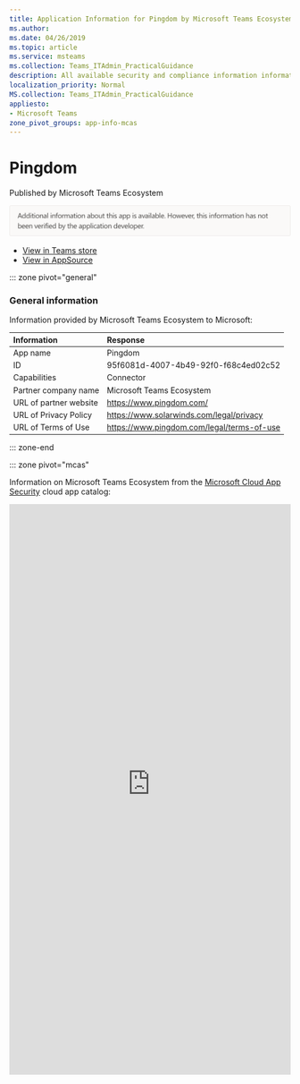 ```yaml
---
title: Application Information for Pingdom by Microsoft Teams Ecosystem
ms.author: 
ms.date: 04/26/2019
ms.topic: article
ms.service: msteams
ms.collection: Teams_ITAdmin_PracticalGuidance
description: All available security and compliance information information for Pingdom, its data handling policies, its Microsoft Cloud App Security app catalog information, and security/compliance information in the CSA STAR registry.
localization_priority: Normal
MS.collection: Teams_ITAdmin_PracticalGuidance
appliesto:
- Microsoft Teams
zone_pivot_groups: app-info-mcas
---
```

# Pingdom

Published by Microsoft Teams Ecosystem

![Non-attested image](./images/unattested.png)

* <a href="https://teams.microsoft.com/l/app/95f6081d-4007-4b49-92f0-f68c4ed02c52" target="_blank">View in Teams store</a>
* <a href="https://appsource.microsoft.com/en-us/product/office/WA104381605" target="_blank">View in AppSource</a>

::: zone pivot="general"

### General information

Information provided by Microsoft Teams Ecosystem to Microsoft:

| **Information** | **Response** |
|:----------------|:-------------|
| App name | Pingdom |
| ID | 95f6081d-4007-4b49-92f0-f68c4ed02c52 |
| Capabilities | Connector |
| Partner company name | Microsoft Teams Ecosystem |
| URL of partner website | <https://www.pingdom.com/> |
| URL of Privacy Policy | <https://www.solarwinds.com/legal/privacy> |
| URL of Terms of Use | <https://www.pingdom.com/legal/terms-of-use> |

::: zone-end


::: zone pivot="mcas"

Information on Microsoft Teams Ecosystem from the [Microsoft Cloud App Security](https://www.microsoft.com/en-us/enterprise-mobility-security/cloud-app-security) cloud app catalog:

<iframe height='1020' title='Microsoft Cloud App Security Information' src='https://3ca685143b5b46b4b0e5266dadf2e97c.codepen.website/#/dashboard/19213' frameborder='no'  style='width: 100%;'>

<a href="https://3ca685143b5b46b4b0e5266dadf2e97c.codepen.website/#/dashboard/19213" target="_blank">View in a new tab</a>

::: zone-end

